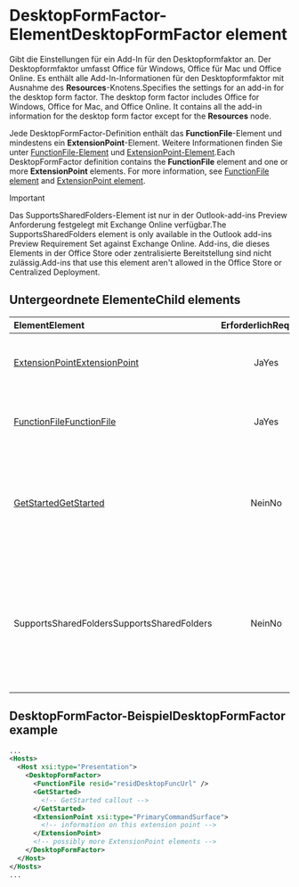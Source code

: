 # <a name="desktopformfactor-element"></a><span data-ttu-id="57e4c-101">DesktopFormFactor-Element</span><span class="sxs-lookup"><span data-stu-id="57e4c-101">DesktopFormFactor element</span></span>

<span data-ttu-id="57e4c-p101">Gibt die Einstellungen für ein Add-In für den  Desktopformfaktor an. Der Desktopformfaktor umfasst Office für Windows, Office für Mac und Office Online. Es enthält alle Add-In-Informationen für den Desktopformfaktor mit Ausnahme des **Resources**-Knotens.</span><span class="sxs-lookup"><span data-stu-id="57e4c-p101">Specifies the settings for an add-in for the desktop form factor. The desktop form factor includes Office for Windows, Office for Mac, and Office Online. It contains all the add-in information for the desktop form factor except for the  **Resources** node.</span></span>

<span data-ttu-id="57e4c-p102">Jede DesktopFormFactor-Definition enthält das **FunctionFile**-Element und mindestens ein **ExtensionPoint**-Element. Weitere Informationen finden Sie unter [FunctionFile-Element](functionfile.md) und [ExtensionPoint-Element](extensionpoint.md).</span><span class="sxs-lookup"><span data-stu-id="57e4c-p102">Each DesktopFormFactor definition contains the  **FunctionFile** element and one or more **ExtensionPoint** elements. For more information, see [FunctionFile element](functionfile.md) and [ExtensionPoint element](extensionpoint.md).</span></span>

> [!IMPORTANT]
> <span data-ttu-id="57e4c-107">Das SupportsSharedFolders-Element ist nur in der Outlook-add-ins Preview Anforderung festgelegt mit Exchange Online verfügbar.</span><span class="sxs-lookup"><span data-stu-id="57e4c-107">The SupportsSharedFolders element is only available in the Outlook add-ins Preview Requirement Set against Exchange Online.</span></span>
> <span data-ttu-id="57e4c-108">Add-ins, die dieses Elements in der Office Store oder zentralisierte Bereitstellung sind nicht zulässig.</span><span class="sxs-lookup"><span data-stu-id="57e4c-108">Add-ins that use this element aren't allowed in the Office Store or Centralized Deployment.</span></span>

## <a name="child-elements"></a><span data-ttu-id="57e4c-109">Untergeordnete Elemente</span><span class="sxs-lookup"><span data-stu-id="57e4c-109">Child elements</span></span>

| <span data-ttu-id="57e4c-110">Element</span><span class="sxs-lookup"><span data-stu-id="57e4c-110">Element</span></span>                               | <span data-ttu-id="57e4c-111">Erforderlich</span><span class="sxs-lookup"><span data-stu-id="57e4c-111">Required</span></span> | <span data-ttu-id="57e4c-112">Beschreibung</span><span class="sxs-lookup"><span data-stu-id="57e4c-112">Description</span></span>  |
|:--------------------------------------|:--------:|:-------------|
| [<span data-ttu-id="57e4c-113">ExtensionPoint</span><span class="sxs-lookup"><span data-stu-id="57e4c-113">ExtensionPoint</span></span>](extensionpoint.md)   | <span data-ttu-id="57e4c-114">Ja</span><span class="sxs-lookup"><span data-stu-id="57e4c-114">Yes</span></span>      | <span data-ttu-id="57e4c-115">Definiert, wo ein Add-In Funktionen verfügbar macht.</span><span class="sxs-lookup"><span data-stu-id="57e4c-115">Defines where an add-in exposes functionality.</span></span> |
| [<span data-ttu-id="57e4c-116">FunctionFile</span><span class="sxs-lookup"><span data-stu-id="57e4c-116">FunctionFile</span></span>](functionfile.md)       | <span data-ttu-id="57e4c-117">Ja</span><span class="sxs-lookup"><span data-stu-id="57e4c-117">Yes</span></span>      | <span data-ttu-id="57e4c-118">Eine URL zu einer Datei, die JavaScript-Funktionen enthält.</span><span class="sxs-lookup"><span data-stu-id="57e4c-118">A URL to a file that contains JavaScript functions.</span></span>|
| [<span data-ttu-id="57e4c-119">GetStarted</span><span class="sxs-lookup"><span data-stu-id="57e4c-119">GetStarted</span></span>](getstarted.md)           | <span data-ttu-id="57e4c-120">Nein</span><span class="sxs-lookup"><span data-stu-id="57e4c-120">No</span></span>       | <span data-ttu-id="57e4c-121">Definiert die Beschriftung, die angezeigt wird, wenn Sie das Add-In in Word-, Excel- oder PowerPoint-Hosts installieren.</span><span class="sxs-lookup"><span data-stu-id="57e4c-121">Defines the callout that appears when installing the add-in in Word, Excel, or PowerPoint hosts.</span></span> |
| <span data-ttu-id="57e4c-122">SupportsSharedFolders</span><span class="sxs-lookup"><span data-stu-id="57e4c-122">SupportsSharedFolders</span></span>                 | <span data-ttu-id="57e4c-123">Nein</span><span class="sxs-lookup"><span data-stu-id="57e4c-123">No</span></span>       | <span data-ttu-id="57e4c-124">Definiert, ob das Outlook-add-in in Situationen Stellvertretung verfügbar ist und ist standardmäßig auf *false* festgelegt.</span><span class="sxs-lookup"><span data-stu-id="57e4c-124">Defines whether the Outlook add-in is available in delegate scenarios and is set to *false* by default.</span></span> <span data-ttu-id="57e4c-125">Preview-Anforderungssatz.</span><span class="sxs-lookup"><span data-stu-id="57e4c-125">Preview requirement set.</span></span>|

## <a name="desktopformfactor-example"></a><span data-ttu-id="57e4c-126">DesktopFormFactor-Beispiel</span><span class="sxs-lookup"><span data-stu-id="57e4c-126">DesktopFormFactor example</span></span>

```xml
...
<Hosts>
  <Host xsi:type="Presentation">
    <DesktopFormFactor>
      <FunctionFile resid="residDesktopFuncUrl" />
      <GetStarted>
        <!-- GetStarted callout -->
      </GetStarted>
      <ExtensionPoint xsi:type="PrimaryCommandSurface">
        <!-- information on this extension point -->
      </ExtensionPoint>
      <!-- possibly more ExtensionPoint elements -->
    </DesktopFormFactor>
  </Host>
</Hosts>
...
```
